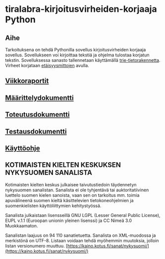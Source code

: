 # tiralabra-kirjoitusvirheiden-korjaaja Python

## Aihe
Tarkoituksena on tehdä Pythonilla sovellus kirjoitusvirheiden korjaaja sovellus. Sovellukseen voi kirjoittaa tekstiä ja ohjelma tulostaa korjatun tekstin. Sovelluksessa sanasto tallennetaan käyttämällä [trie-tietorakennetta](https://en.wikipedia.org/wiki/Trie). Virheet korjataan [etäisyysmittojen](https://en.wikipedia.org/wiki/Damerau%E2%80%93Levenshtein_distance) avulla.

## [Viikkoraportit](https://github.com/kimmomuli/tiralabra-kirjoitusvirheiden-korjaaja/tree/main/dokumentit/viikkoraportit)

## [Määrittelydokumentti](https://github.com/kimmomuli/tiralabra-kirjoitusvirheiden-korjaaja/blob/main/dokumentit/m%C3%A4%C3%A4rittelydokumentti.md)

## [Toteutusdokumentti](https://github.com/kimmomuli/tiralabra-kirjoitusvirheiden-korjaaja/blob/main/dokumentit/toteutusdokumentti.md)

## [Testausdokumentti](https://github.com/kimmomuli/tiralabra-kirjoitusvirheiden-korjaaja/blob/main/dokumentit/testausdokumentti.md)

## [Käyttöohje](https://github.com/kimmomuli/tiralabra-kirjoitusvirheiden-korjaaja/blob/main/dokumentit/k%C3%A4ytt%C3%B6ohje.md)

## KOTIMAISTEN KIELTEN KESKUKSEN NYKYSUOMEN SANALISTA
Kotimaisten kielten keskus julkaisee taivutustiedoin täydennetyn nykysuomen sanalistan. Sanalista ei ole tyhjentävä tai auktoritatiivinen luettelo suomen kielen sanoista, vaan sen on tarkoitus mm. toimia apuvälineenä suomen kieltä käsittelevien tietokoneohjelmien ja suomenkielisten käyttöliittymien kehitystyössä.

Sanalista julkaistaan lisensseillä GNU LGPL (Lesser General Public License), EUPL v.1.1 (Euroopan unionin yleinen lisenssi) ja CC Nimeä 3.0 Muokkaamaton.

Sanalistan laajuus on 94 110 sanatietuetta. Sanalista on XML-muodossa ja merkistönä on UTF-8. Listaan voidaan tehdä myöhemmin muutoksia, jolloin listan versionumero muuttuu.
[https://kaino.kotus.fi/sanat/nykysuomi/](https://kaino.kotus.fi/sanat/nykysuomi/)
